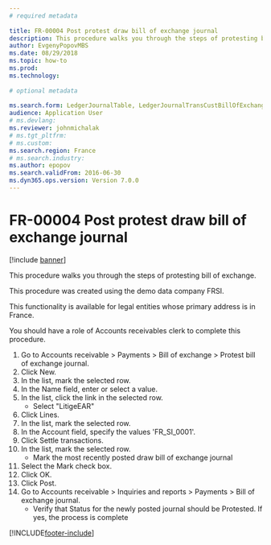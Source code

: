```yaml
--- 
# required metadata 
 
title: FR-00004 Post protest draw bill of exchange journal
description: This procedure walks you through the steps of protesting bill of exchange. 
author: EvgenyPopovMBS
ms.date: 08/29/2018
ms.topic: how-to 
ms.prod:  
ms.technology:  
 
# optional metadata 
 
ms.search.form: LedgerJournalTable, LedgerJournalTransCustBillOfExchange, CustOpenTrans   
audience: Application User 
# ms.devlang:  
ms.reviewer: johnmichalak
# ms.tgt_pltfrm:  
# ms.custom:  
ms.search.region: France
# ms.search.industry: 
ms.author: epopov
ms.search.validFrom: 2016-06-30 
ms.dyn365.ops.version: Version 7.0.0 
---
```

# FR-00004 Post protest draw bill of exchange journal

[!include [banner](../../includes/banner.md)]

This procedure walks you through the steps of protesting bill of exchange.

This procedure was created using the demo data company FRSI. 

This functionality is available for legal entities whose primary address is in France.

You should have a role of Accounts receivables clerk to complete this procedure.



1. Go to Accounts receivable > Payments > Bill of exchange > Protest bill of exchange journal.
2. Click New.
3. In the list, mark the selected row.
4. In the Name field, enter or select a value.
5. In the list, click the link in the selected row.
    * Select "LitigeEAR"  
6. Click Lines.
7. In the list, mark the selected row.
8. In the Account field, specify the values 'FR_SI_0001'.
9. Click Settle transactions.
10. In the list, mark the selected row.
    * Mark the most recently posted draw bill of exchange journal  
11. Select the Mark check box.
12. Click OK.
13. Click Post.
14. Go to Accounts receivable > Inquiries and reports > Payments > Bill of exchange journal.
    * Verify that Status for the newly posted journal should be Protested. If yes, the process is complete  



[!INCLUDE[footer-include](../../../includes/footer-banner.md)]